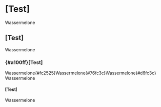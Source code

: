 # [Test]
Wassermelone
## [Test]
Wassermelone
### {#a100ff}[Test]
Wassermelone{#fc2525}Wassermelone{#76fc3c}Wassermelone{#d6fc3c}Wassermelone
#### [Test]
Wassermelone